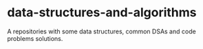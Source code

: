# data-structures-and-algorithms

A repositories with some data structures, common DSAs and code problems solutions.
